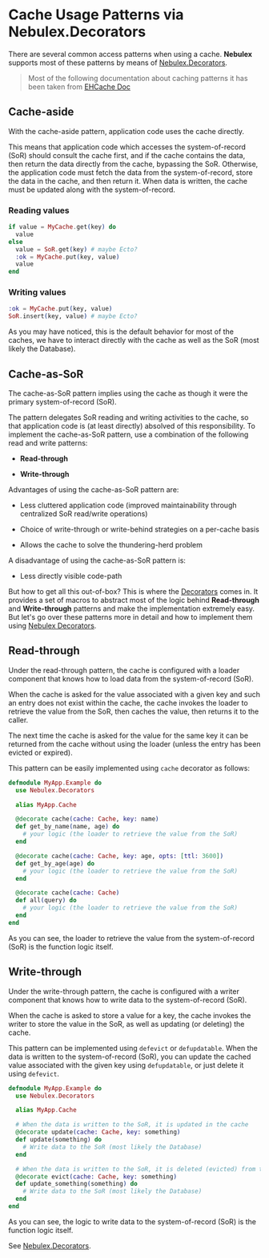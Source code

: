 # Cache Usage Patterns via Nebulex.Decorators

There are several common access patterns when using a cache. **Nebulex**
supports most of these patterns by means of [Nebulex.Decorators][Decorators].

[Decorators]: http://hexdocs.pm/nebulex/Nebulex.Decorators.html

> Most of the following documentation about caching patterns it has been taken
  from [EHCache Doc][EHCache]

[EHCache]: https://github.com/ehcache/ehcache3/blob/master/docs/src/docs/asciidoc/user/caching-patterns.adoc

## Cache-aside

With the cache-aside pattern, application code uses the cache directly.

This means that application code which accesses the system-of-record (SoR)
should consult the cache first, and if the cache contains the data, then return
the data directly from the cache, bypassing the SoR. Otherwise, the application
code must fetch the data from the system-of-record, store the data in the cache,
and then return it. When data is written, the cache must be updated along with
the system-of-record.

### Reading values

```elixir
if value = MyCache.get(key) do
  value
else
  value = SoR.get(key) # maybe Ecto?
  :ok = MyCache.put(key, value)
  value
end
```

### Writing values

```elixir
:ok = MyCache.put(key, value)
SoR.insert(key, value) # maybe Ecto?
```

As you may have noticed, this is the default behavior for most of the caches,
we have to interact directly with the cache as well as the SoR (most likely the
Database).

## Cache-as-SoR

The cache-as-SoR pattern implies using the cache as though it were the
primary system-of-record (SoR).

The pattern delegates SoR reading and writing activities to the cache, so that
application code is (at least directly) absolved of this responsibility.
To implement the cache-as-SoR pattern, use a combination of the following
read and write patterns:

 * **Read-through**

 * **Write-through**

Advantages of using the cache-as-SoR pattern are:

 * Less cluttered application code (improved maintainability through centralized
   SoR read/write operations)

 * Choice of write-through or write-behind strategies on a per-cache basis

 * Allows the cache to solve the thundering-herd problem

A disadvantage of using the cache-as-SoR pattern is:

 * Less directly visible code-path

But how to get all this out-of-box? This is where the [Decorators][Decorators]
comes in. It provides a set of macros to abstract most of the logic behind
**Read-through** and **Write-through** patterns and make the implementation
extremely easy. But let's go over these patterns more in detail and how to
implement them using [Nebulex Decorators][Decorators].

## Read-through

Under the read-through pattern, the cache is configured with a loader component
that knows how to load data from the system-of-record (SoR).

When the cache is asked for the value associated with a given key and such an
entry does not exist within the cache, the cache invokes the loader to retrieve
the value from the SoR, then caches the value, then returns it to the caller.

The next time the cache is asked for the value for the same key it can be
returned from the cache without using the loader (unless the entry has been
evicted or expired).

This pattern can be easily implemented using `cache` decorator as follows:

```elixir
defmodule MyApp.Example do
  use Nebulex.Decorators

  alias MyApp.Cache

  @decorate cache(cache: Cache, key: name)
  def get_by_name(name, age) do
    # your logic (the loader to retrieve the value from the SoR)
  end

  @decorate cache(cache: Cache, key: age, opts: [ttl: 3600])
  def get_by_age(age) do
    # your logic (the loader to retrieve the value from the SoR)
  end

  @decorate cache(cache: Cache)
  def all(query) do
    # your logic (the loader to retrieve the value from the SoR)
  end
end
```

As you can see, the loader to retrieve the value from the system-of-record (SoR)
is the function logic itself.

## Write-through

Under the write-through pattern, the cache is configured with a writer component
that knows how to write data to the system-of-record (SoR).

When the cache is asked to store a value for a key, the cache invokes the writer
to store the value in the SoR, as well as updating (or deleting) the cache.

This pattern can be implemented using `defevict` or `defupdatable`. When the
data is written to the system-of-record (SoR), you can update the cached value
associated with the given key using `defupdatable`, or just delete it using
`defevict`.

```elixir
defmodule MyApp.Example do
  use Nebulex.Decorators

  alias MyApp.Cache

  # When the data is written to the SoR, it is updated in the cache
  @decorate update(cache: Cache, key: something)
  def update(something) do
    # Write data to the SoR (most likely the Database)
  end

  # When the data is written to the SoR, it is deleted (evicted) from the cache
  @decorate evict(cache: Cache, key: something)
  def update_something(something) do
    # Write data to the SoR (most likely the Database)
  end
end
```

As you can see, the logic to write data to the system-of-record (SoR) is the
function logic itself.

See [Nebulex.Decorators](http://hexdocs.pm/nebulex/Nebulex.Decorators.html).
